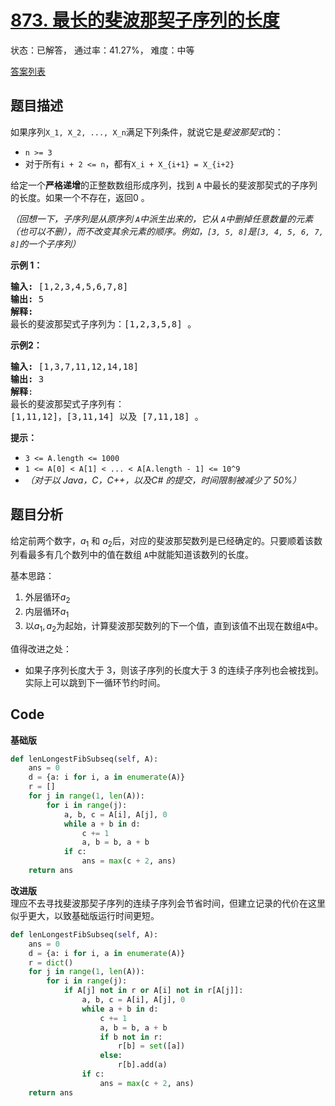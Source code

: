 # [873. 最长的斐波那契子序列的长度](https://leetcode-cn.com/problems/length-of-longest-fibonacci-subsequence)

状态：已解答， 通过率：41.27%， 难度：中等

[答案列表](Solutions/answer_list.md)

## 题目描述
如果序列`X_1, X_2, ..., X_n`满足下列条件，就说它是*斐波那契式*的：

- `n >= 3`
- 对于所有`i + 2 <= n`，都有`X_i + X_{i+1} = X_{i+2}`

给定一个**严格递增**的正整数数组形成序列，找到 `A` 中最长的斐波那契式的子序列的长度。如果一个不存在，返回0 。

*（回想一下，子序列是从原序列 `A`中派生出来的，它从 `A`中删掉任意数量的元素（也可以不删），而不改变其余元素的顺序。例如，`[3, 5, 8]`是`[3, 4, 5, 6, 7, 8]`的一个子序列）*

**示例 1：**

<pre><strong>输入: </strong>[1,2,3,4,5,6,7,8]
<strong>输出: </strong>5
<strong>解释:
</strong>最长的斐波那契式子序列为：[1,2,3,5,8] 。
</pre>

**示例2：**

<pre><strong>输入: </strong>[1,3,7,11,12,14,18]
<strong>输出: </strong>3
<strong>解释</strong>:
最长的斐波那契式子序列有：
[1,11,12]，[3,11,14] 以及 [7,11,18] 。
</pre>

**提示：**

- `3 <= A.length <= 1000`
- `1 <= A[0] < A[1] < ... < A[A.length - 1] <= 10^9`
- *（对于以 Java，C，C++，以及C# 的提交，时间限制被减少了 50%）*



## 题目分析
给定前两个数字，$a_1$ 和 $a_2$后，对应的斐波那契数列是已经确定的。只要顺着该数列看最多有几个数列中的值在数组
`A`中就能知道该数列的长度。

基本思路：
1. 外层循环$a_2$
2. 内层循环$a_1$
3. 以$a_1,a_2$为起始，计算斐波那契数列的下一个值，直到该值不出现在数组`A`中。

值得改进之处：
- 如果子序列长度大于 3，则该子序列的长度大于 3
  的连续子序列也会被找到。实际上可以跳到下一循环节约时间。

## Code
**基础版**
```python
def lenLongestFibSubseq(self, A):
    ans = 0
    d = {a: i for i, a in enumerate(A)}
    r = []
    for j in range(1, len(A)):
        for i in range(j):
            a, b, c = A[i], A[j], 0
            while a + b in d:
                c += 1
                a, b = b, a + b
            if c:
                ans = max(c + 2, ans)
    return ans
```

**改进版**  
理应不去寻找斐波那契子序列的连续子序列会节省时间，但建立记录的代价在这里似乎更大，以致基础版运行时间更短。
```python
def lenLongestFibSubseq(self, A):
    ans = 0
    d = {a: i for i, a in enumerate(A)}
    r = dict()
    for j in range(1, len(A)):
        for i in range(j):
            if A[j] not in r or A[i] not in r[A[j]]:
                a, b, c = A[i], A[j], 0
                while a + b in d:
                    c += 1
                    a, b = b, a + b
                    if b not in r:
                        r[b] = set([a])
                    else:
                        r[b].add(a)
                if c:
                    ans = max(c + 2, ans)
    return ans
```
